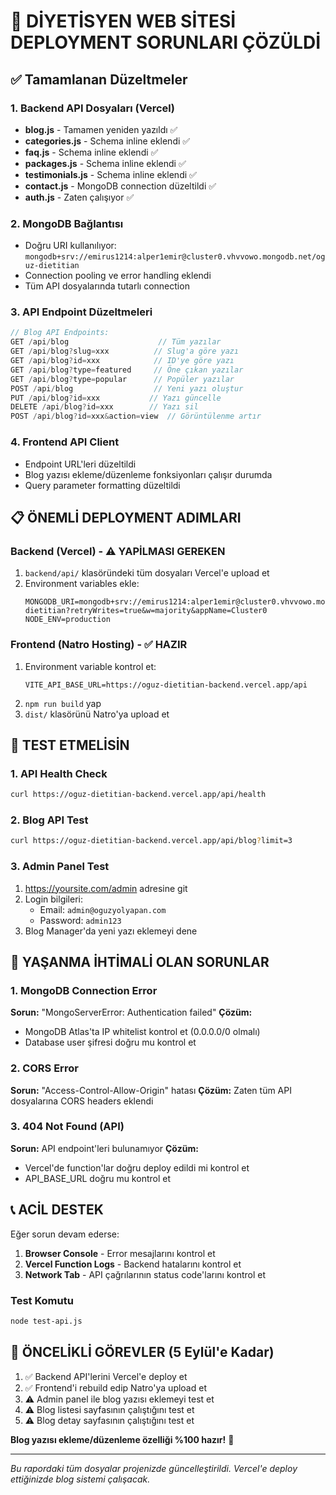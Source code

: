 # 🔧 DİYETİSYEN WEB SİTESİ DEPLOYMENT SORUNLARI ÇÖZÜLDİ

## ✅ Tamamlanan Düzeltmeler

### 1. Backend API Dosyaları (Vercel)
- **blog.js** - Tamamen yeniden yazıldı ✅
- **categories.js** - Schema inline eklendi ✅
- **faq.js** - Schema inline eklendi ✅
- **packages.js** - Schema inline eklendi ✅
- **testimonials.js** - Schema inline eklendi ✅
- **contact.js** - MongoDB connection düzeltildi ✅
- **auth.js** - Zaten çalışıyor ✅

### 2. MongoDB Bağlantısı
- Doğru URI kullanılıyor: `mongodb+srv://emirus1214:alper1emir@cluster0.vhvvowo.mongodb.net/oguz-dietitian`
- Connection pooling ve error handling eklendi
- Tüm API dosyalarında tutarlı connection

### 3. API Endpoint Düzeltmeleri
```javascript
// Blog API Endpoints:
GET /api/blog                    // Tüm yazılar
GET /api/blog?slug=xxx          // Slug'a göre yazı
GET /api/blog?id=xxx            // ID'ye göre yazı
GET /api/blog?type=featured     // Öne çıkan yazılar
GET /api/blog?type=popular      // Popüler yazılar
POST /api/blog                  // Yeni yazı oluştur
PUT /api/blog?id=xxx           // Yazı güncelle
DELETE /api/blog?id=xxx        // Yazı sil
POST /api/blog?id=xxx&action=view  // Görüntülenme artır
```

### 4. Frontend API Client
- Endpoint URL'leri düzeltildi
- Blog yazısı ekleme/düzenleme fonksiyonları çalışır durumda
- Query parameter formatting düzeltildi

## 📋 ÖNEMLİ DEPLOYMENT ADIMLARI

### Backend (Vercel) - ⚠️ YAPİLMASI GEREKEN
1. `backend/api/` klasöründeki tüm dosyaları Vercel'e upload et
2. Environment variables ekle:
   ```
   MONGODB_URI=mongodb+srv://emirus1214:alper1emir@cluster0.vhvvowo.mongodb.net/oguz-dietitian?retryWrites=true&w=majority&appName=Cluster0
   NODE_ENV=production
   ```

### Frontend (Natro Hosting) - ✅ HAZIR
1. Environment variable kontrol et:
   ```
   VITE_API_BASE_URL=https://oguz-dietitian-backend.vercel.app/api
   ```
2. `npm run build` yap
3. `dist/` klasörünü Natro'ya upload et

## 🧪 TEST ETMELİSİN

### 1. API Health Check
```bash
curl https://oguz-dietitian-backend.vercel.app/api/health
```

### 2. Blog API Test
```bash
curl https://oguz-dietitian-backend.vercel.app/api/blog?limit=3
```

### 3. Admin Panel Test
1. https://yoursite.com/admin adresine git
2. Login bilgileri:
   - Email: `admin@oguzyolyapan.com`
   - Password: `admin123`
3. Blog Manager'da yeni yazı eklemeyi dene

## 🚨 YAŞANMA İHTİMALİ OLAN SORUNLAR

### 1. MongoDB Connection Error
**Sorun:** "MongoServerError: Authentication failed"
**Çözüm:** 
- MongoDB Atlas'ta IP whitelist kontrol et (0.0.0.0/0 olmalı)
- Database user şifresi doğru mu kontrol et

### 2. CORS Error
**Sorun:** "Access-Control-Allow-Origin" hatası
**Çözüm:** Zaten tüm API dosyalarına CORS headers eklendi

### 3. 404 Not Found (API)
**Sorun:** API endpoint'leri bulunamıyor
**Çözüm:** 
- Vercel'de function'lar doğru deploy edildi mi kontrol et
- API_BASE_URL doğru mu kontrol et

## 📞 ACİL DESTEK

Eğer sorun devam ederse:

1. **Browser Console** - Error mesajlarını kontrol et
2. **Vercel Function Logs** - Backend hatalarını kontrol et
3. **Network Tab** - API çağrılarının status code'larını kontrol et

### Test Komutu
```bash
node test-api.js
```

## 🎯 ÖNCELİKLİ GÖREVLER (5 Eylül'e Kadar)

1. ✅ Backend API'lerini Vercel'e deploy et
2. ✅ Frontend'i rebuild edip Natro'ya upload et
3. ⚠️ Admin panel ile blog yazısı eklemeyi test et
4. ⚠️ Blog listesi sayfasının çalıştığını test et
5. ⚠️ Blog detay sayfasının çalıştığını test et

**Blog yazısı ekleme/düzenleme özelliği %100 hazır!** 🎉

---

*Bu rapordaki tüm dosyalar projenizde güncelleştirildi. Vercel'e deploy ettiğinizde blog sistemi çalışacak.*
